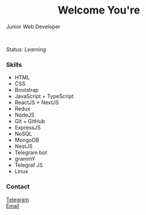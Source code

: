 <h1 align="center">Welcome You're</h1>
<p>Junior Web Developer</p>
<br />
<p>Status: <i>Learning</i></p>
<h3>Skills</h3>
<ul>
  <li>HTML</li>
  <li>CSS</li>
  <li>Bootstrap</li>
  <li>JavaScript + TypeScript</li>
  <li>ReactJS + NextJS</li>
  <li>Redux</li>
  <li>NodeJS</li>
  <li>Git + GitHub</li>
  <li>ExpressJS</li>
  <li>NoSQL</li>
  <li>MongoDB</li>
  <li>NestJS</li>
  <li>Telegram bot</li>
  <li>grammY</li>
  <li>Telegraf JS</li>
  <li>Linux</li>
</ul>

<h3>Contact</h3>
<a href="https://t.me/SaDi_BRo">Telegram</a> <br />
<a href="mailto:sayidullohabbasov0909@gmail.com">Email</a>
